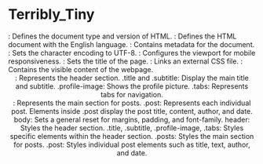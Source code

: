 # Terribly_Tiny
<!DOCTYPE html>: Defines the document type and version of HTML.
<html lang="en">: Defines the HTML document with the English language.
<head>: Contains metadata for the document.
<meta charset="UTF-8">: Sets the character encoding to UTF-8.
<meta name="viewport" content="width=device-width, initial-scale=1.0">: Configures the viewport for mobile responsiveness.
<title>A Changing World Order</title>: Sets the title of the page.
<link rel="stylesheet" href="styles.css">: Links an external CSS file.
<body>: Contains the visible content of the webpage.
<header>: Represents the header section.
.title and .subtitle: Display the main title and subtitle.
.profile-image: Shows the profile picture.
.tabs: Represents tabs for navigation.
<main class="posts">: Represents the main section for posts.
.post: Represents each individual post.
Elements inside .post display the post title, content, author, and date.
body: Sets a general reset for margins, padding, and font-family.
header: Styles the header section.
.title, .subtitle, .profile-image, .tabs: Styles specific elements within the header section.
.posts: Styles the main section for posts.
.post: Styles individual post elements such as title, text, author, and date.

